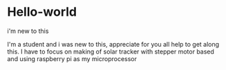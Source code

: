 # Hello-world
i'm new to this

I'm a student and i was new to this, appreciate for you all help to get along this.
I have to focus on making of solar tracker with stepper motor based and using raspberry pi as my microprocessor

